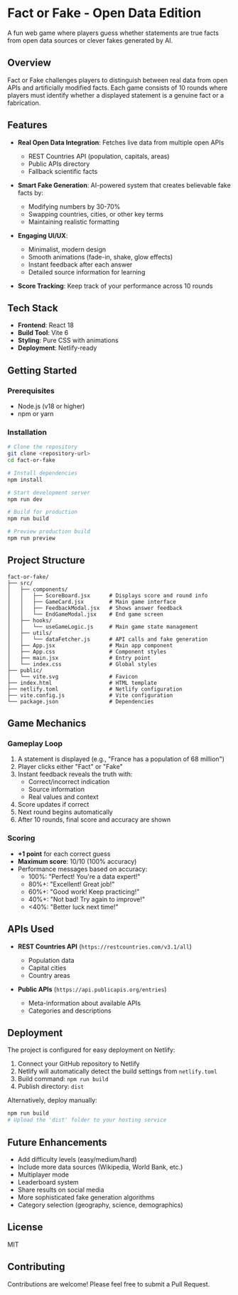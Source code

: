 # Fact or Fake - Open Data Edition

A fun web game where players guess whether statements are true facts from open data sources or clever fakes generated by AI.

## Overview

Fact or Fake challenges players to distinguish between real data from open APIs and artificially modified facts. Each game consists of 10 rounds where players must identify whether a displayed statement is a genuine fact or a fabrication.

## Features

- **Real Open Data Integration**: Fetches live data from multiple open APIs
  - REST Countries API (population, capitals, areas)
  - Public APIs directory
  - Fallback scientific facts

- **Smart Fake Generation**: AI-powered system that creates believable fake facts by:
  - Modifying numbers by 30-70%
  - Swapping countries, cities, or other key terms
  - Maintaining realistic formatting

- **Engaging UI/UX**:
  - Minimalist, modern design
  - Smooth animations (fade-in, shake, glow effects)
  - Instant feedback after each answer
  - Detailed source information for learning

- **Score Tracking**: Keep track of your performance across 10 rounds

## Tech Stack

- **Frontend**: React 18
- **Build Tool**: Vite 6
- **Styling**: Pure CSS with animations
- **Deployment**: Netlify-ready

## Getting Started

### Prerequisites

- Node.js (v18 or higher)
- npm or yarn

### Installation

```bash
# Clone the repository
git clone <repository-url>
cd fact-or-fake

# Install dependencies
npm install

# Start development server
npm run dev

# Build for production
npm run build

# Preview production build
npm run preview
```

## Project Structure

```
fact-or-fake/
├── src/
│   ├── components/
│   │   ├── ScoreBoard.jsx      # Displays score and round info
│   │   ├── GameCard.jsx        # Main game interface
│   │   ├── FeedbackModal.jsx   # Shows answer feedback
│   │   └── EndGameModal.jsx    # End game screen
│   ├── hooks/
│   │   └── useGameLogic.js     # Main game state management
│   ├── utils/
│   │   └── dataFetcher.js      # API calls and fake generation
│   ├── App.jsx                 # Main app component
│   ├── App.css                 # Component styles
│   ├── main.jsx                # Entry point
│   └── index.css               # Global styles
├── public/
│   └── vite.svg                # Favicon
├── index.html                  # HTML template
├── netlify.toml                # Netlify configuration
├── vite.config.js              # Vite configuration
└── package.json                # Dependencies

```

## Game Mechanics

### Gameplay Loop

1. A statement is displayed (e.g., "France has a population of 68 million")
2. Player clicks either "Fact" or "Fake"
3. Instant feedback reveals the truth with:
   - Correct/incorrect indication
   - Source information
   - Real values and context
4. Score updates if correct
5. Next round begins automatically
6. After 10 rounds, final score and accuracy are shown

### Scoring

- **+1 point** for each correct guess
- **Maximum score**: 10/10 (100% accuracy)
- Performance messages based on accuracy:
  - 100%: "Perfect! You're a data expert!"
  - 80%+: "Excellent! Great job!"
  - 60%+: "Good work! Keep practicing!"
  - 40%+: "Not bad! Try again to improve!"
  - <40%: "Better luck next time!"

## APIs Used

- **REST Countries API** (`https://restcountries.com/v3.1/all`)
  - Population data
  - Capital cities
  - Country areas

- **Public APIs** (`https://api.publicapis.org/entries`)
  - Meta-information about available APIs
  - Categories and descriptions

## Deployment

The project is configured for easy deployment on Netlify:

1. Connect your GitHub repository to Netlify
2. Netlify will automatically detect the build settings from `netlify.toml`
3. Build command: `npm run build`
4. Publish directory: `dist`

Alternatively, deploy manually:

```bash
npm run build
# Upload the 'dist' folder to your hosting service
```

## Future Enhancements

- Add difficulty levels (easy/medium/hard)
- Include more data sources (Wikipedia, World Bank, etc.)
- Multiplayer mode
- Leaderboard system
- Share results on social media
- More sophisticated fake generation algorithms
- Category selection (geography, science, demographics)

## License

MIT

## Contributing

Contributions are welcome! Please feel free to submit a Pull Request.